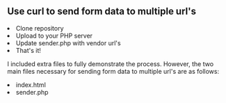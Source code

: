 <h2>Use curl to send form data to multiple url's</h2>
<li>Clone repository</li>
<li>Upload to your PHP server</li>
<li>Update sender.php with vendor url's</li>
<li>That's it!</li>
<p>I included extra files to fully demonstrate the process. However, the two main files necessary for sending form data to multiple url's are as follows:
<li>index.html</li>
<li>sender.php</li>
</p>
